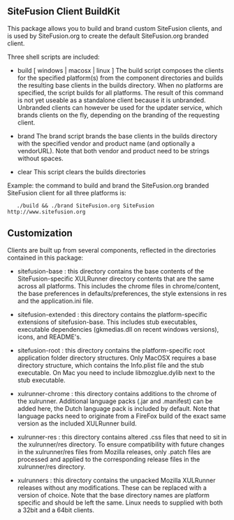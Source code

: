 
SiteFusion Client BuildKit
----------------------------------------------------------------------------

This package allows you to build and brand custom SiteFusion clients, and
is used by SiteFusion.org to create the default SiteFusion.org branded
client.

Three shell scripts are included:

 + build [ windows | macosx | linux ]
       The build script composes the clients for the specified platform(s)
       from the component directories and builds the resulting base clients
       in the builds directory. When no platforms are specified, the script
       builds for all platforms. The result of this command is not yet
       useable as a standalone client because it is unbranded. Unbranded
       clients can however be used for the updater service, which brands
       clients on the fly, depending on the branding of the requesting
       client.

 + brand <vendor> <product>
       The brand script brands the base clients in the builds directory
       with the specified vendor and product name (and optionally a vendorURL). Note that both vendor
       and product need to be strings without spaces.

 + clear
       This script clears the builds directories


Example: the command to build and brand the SiteFusion.org branded
SiteFusion client for all three platforms is:

       ./build && ./brand SiteFusion.org SiteFusion http://www.sitefusion.org



Customization
----------------------------------------------------------------------------

Clients are built up from several components, reflected in the directories
contained in this package:

 + sitefusion-base : this directory contains the base contents of the
       SiteFusion-specific XULRunner directory contents that are the
       same across all platforms. This includes the chrome files in
       chrome/content, the base preferences in defaults/preferences,
       the style extensions in res and the application.ini file.

 + sitefusion-extended : this directory contains the platform-specific
       extensions of sitefusion-base. This includes stub executables,
       executable dependencies (gkmedias.dll on recent windows versions),
       icons, and README's.

 + sitefusion-root : this directory contains the platform-specific root
       application folder directory structures. Only MacOSX requires a
       base directory structure, which contains the Info.plist file and
       the stub executable. On Mac you need to include libmozglue.dylib
       next to the stub executable.

 + xulrunner-chrome : this directory contains additions to the chrome
       of the xulrunner. Additional language packs (.jar and .manifest)
       can be added here, the Dutch language pack is included by default.
       Note that language packs need to originate from a FireFox build
       of the exact same version as the included XULRunner build. 

 + xulrunner-res : this directory contains altered .css files that need
       to sit in the xulrunner/res directory. To ensure compatibility
       with future changes in the xulrunner/res files from Mozilla
       releases, only .patch files are processed and applied to the 
       corresponding release files in the xulrunner/res directory.

 + xulrunners : this directory contains the unpacked Mozilla XULRunner
       releases without any modifications. These can be replaced with
       a version of choice. Note that the base directory names are 
       platform specific and should be left the same. Linux needs to 
       supplied with both a 32bit and a 64bit clients.

